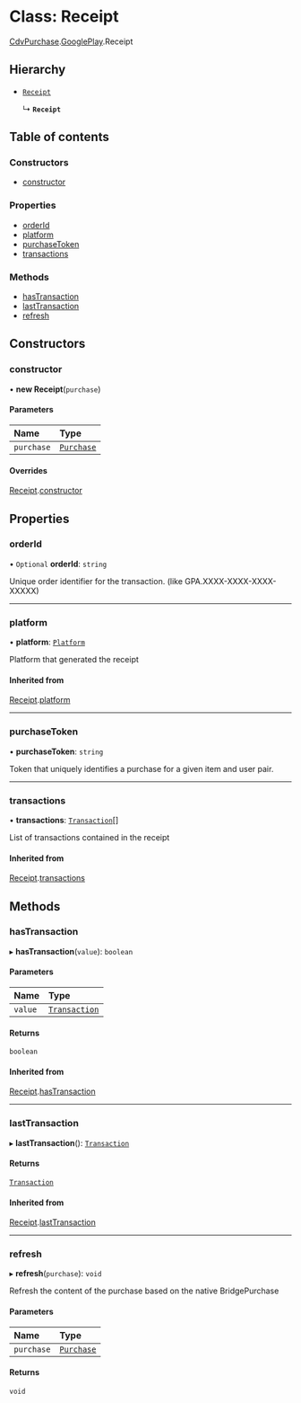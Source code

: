 # Class: Receipt

[CdvPurchase](../modules/CdvPurchase.md).[GooglePlay](../modules/CdvPurchase.GooglePlay.md).Receipt

## Hierarchy

- [`Receipt`](CdvPurchase.Receipt.md)

  ↳ **`Receipt`**

## Table of contents

### Constructors

- [constructor](CdvPurchase.GooglePlay.Receipt.md#constructor)

### Properties

- [orderId](CdvPurchase.GooglePlay.Receipt.md#orderid)
- [platform](CdvPurchase.GooglePlay.Receipt.md#platform)
- [purchaseToken](CdvPurchase.GooglePlay.Receipt.md#purchasetoken)
- [transactions](CdvPurchase.GooglePlay.Receipt.md#transactions)

### Methods

- [hasTransaction](CdvPurchase.GooglePlay.Receipt.md#hastransaction)
- [lastTransaction](CdvPurchase.GooglePlay.Receipt.md#lasttransaction)
- [refresh](CdvPurchase.GooglePlay.Receipt.md#refresh)

## Constructors

### constructor

• **new Receipt**(`purchase`)

#### Parameters

| Name | Type |
| :------ | :------ |
| `purchase` | [`Purchase`](../interfaces/CdvPurchase.GooglePlay.Bridge.Purchase.md) |

#### Overrides

[Receipt](CdvPurchase.Receipt.md).[constructor](CdvPurchase.Receipt.md#constructor)

## Properties

### orderId

• `Optional` **orderId**: `string`

Unique order identifier for the transaction.  (like GPA.XXXX-XXXX-XXXX-XXXXX)

___

### platform

• **platform**: [`Platform`](../enums/CdvPurchase.Platform.md)

Platform that generated the receipt

#### Inherited from

[Receipt](CdvPurchase.Receipt.md).[platform](CdvPurchase.Receipt.md#platform)

___

### purchaseToken

• **purchaseToken**: `string`

Token that uniquely identifies a purchase for a given item and user pair.

___

### transactions

• **transactions**: [`Transaction`](CdvPurchase.Transaction.md)[]

List of transactions contained in the receipt

#### Inherited from

[Receipt](CdvPurchase.Receipt.md).[transactions](CdvPurchase.Receipt.md#transactions)

## Methods

### hasTransaction

▸ **hasTransaction**(`value`): `boolean`

#### Parameters

| Name | Type |
| :------ | :------ |
| `value` | [`Transaction`](CdvPurchase.Transaction.md) |

#### Returns

`boolean`

#### Inherited from

[Receipt](CdvPurchase.Receipt.md).[hasTransaction](CdvPurchase.Receipt.md#hastransaction)

___

### lastTransaction

▸ **lastTransaction**(): [`Transaction`](CdvPurchase.Transaction.md)

#### Returns

[`Transaction`](CdvPurchase.Transaction.md)

#### Inherited from

[Receipt](CdvPurchase.Receipt.md).[lastTransaction](CdvPurchase.Receipt.md#lasttransaction)

___

### refresh

▸ **refresh**(`purchase`): `void`

Refresh the content of the purchase based on the native BridgePurchase

#### Parameters

| Name | Type |
| :------ | :------ |
| `purchase` | [`Purchase`](../interfaces/CdvPurchase.GooglePlay.Bridge.Purchase.md) |

#### Returns

`void`

